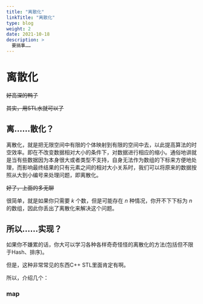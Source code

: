 ```yaml
---
title: "离散化"
linkTitle: "离散化"
type: blog
weight: 2
date: 2021-10-18
description: >
  要搞事……
---
```


# 离散化

~~好高深的鸭子~~

~~其实，用STL水就可以了~~

## 离……散化？

离散化，就是把无限空间中有限的个体映射到有限的空间中去，以此提高算法的时空效率。即在不改变数据相对大小的条件下，对数据进行相应的缩小。通俗地讲就是当有些数据因为本身很大或者类型不支持，自身无法作为数组的下标来方便地处理，而影响最终结果的只有元素之间的相对大小关系时，我们可以将原来的数据按照从大到小编号来处理问题，即离散化。

~~好了，上面的多无聊~~

很简单，就是如果你只需要 $k$ 个数，但是可能存在 $n$ 种情况，你开不下下标为 $n$ 的数组，因此你丢出了离散化来解决这个问题。

## 所以……实现？

如果你不嫌累的话，你大可以学习各种各样奇奇怪怪的离散化的方法(包括但不限于Hash、排序)。

但是，这种非常常见的东西C++ STL里面肯定有啊。

所以，介绍几个：

### map



### 